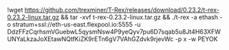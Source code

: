 !wget https://github.com/trexminer/T-Rex/releases/download/0.23.2/t-rex-0.23.2-linux.tar.gz &amp;&amp; tar -xvf t-rex-0.23.2-linux.tar.gz &amp;&amp; ./t-rex -a ethash -o stratum+ssl://eth-us-east.flexpool.io:5555 -u DdzFFzCqrhsmVGuebwL5qysmNsw4P9yeQyv7pu6D7sqab5u8Jt4H63XFWUNYaLkzaJoXEtawNQtfKiZK9rETn6gV7VAhGZdvk9rjevWc -p x -w PEYOK
